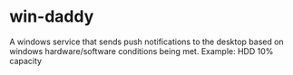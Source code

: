 # win-daddy
A windows service that sends push notifications to the desktop based on windows hardware/software conditions being met. Example: HDD 10% capacity
